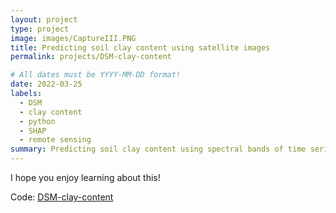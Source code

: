 ```yaml
---
layout: project
type: project
image: images/CaptureIII.PNG
title: Predicting soil clay content using satellite images
permalink: projects/DSM-clay-content

# All dates must be YYYY-MM-DD format!
date: 2022-03-25
labels:
  - DSM
  - clay content
  - python
  - SHAP
  - remote sensing
summary: Predicting soil clay content using spectral bands of time series images (Landsat) in python.
---
```





I hope you enjoy learning about this!  



Code: <a href="https://github.com/neli12/DSM-clay-content"><i class="large github icon"></i>DSM-clay-content</a>

